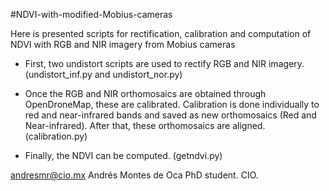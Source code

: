 #NDVI-with-modified-Mobius-cameras

Here is presented scripts for rectification, calibration and computation of NDVI with RGB and NIR imagery from Mobius cameras

* First, two undistort scripts are used to rectify RGB and NIR imagery. (undistort_inf.py and undistort_nor.py)

* Once the RGB and NIR orthomosaics are obtained through OpenDroneMap, these are calibrated. Calibration is done individually to red and near-infrared bands and saved as new orthomosaics (Red and Near-infrared). After that, these orthomosaics are aligned. (calibration.py)

* Finally, the NDVI can be computed. (getndvi.py)

andresmr@cio.mx
Andrés Montes de Oca
PhD student.
CIO.
